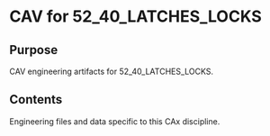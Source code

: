 # CAV for 52_40_LATCHES_LOCKS

## Purpose
CAV engineering artifacts for 52_40_LATCHES_LOCKS.

## Contents
Engineering files and data specific to this CAx discipline.
